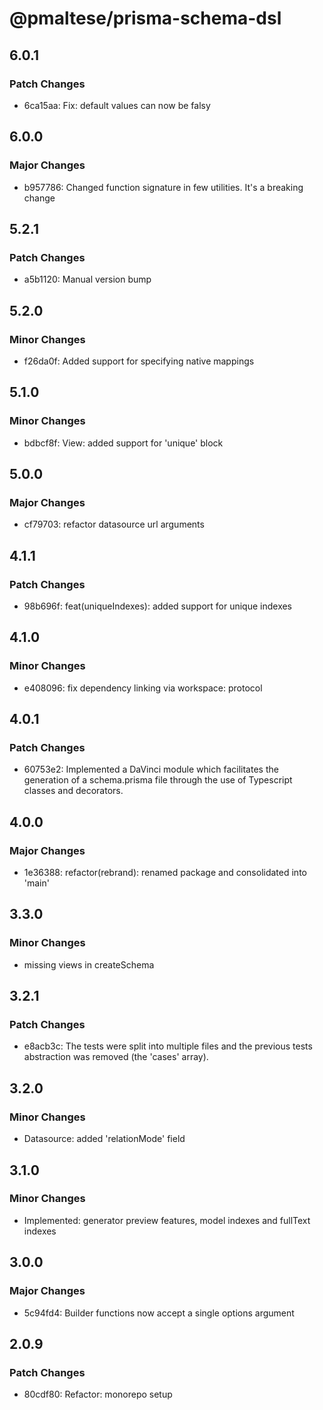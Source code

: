 # @pmaltese/prisma-schema-dsl

## 6.0.1

### Patch Changes

- 6ca15aa: Fix: default values can now be falsy

## 6.0.0

### Major Changes

- b957786: Changed function signature in few utilities. It's a breaking change

## 5.2.1

### Patch Changes

- a5b1120: Manual version bump

## 5.2.0

### Minor Changes

- f26da0f: Added support for specifying native mappings

## 5.1.0

### Minor Changes

- bdbcf8f: View: added support for 'unique' block

## 5.0.0

### Major Changes

- cf79703: refactor datasource url arguments

## 4.1.1

### Patch Changes

- 98b696f: feat(uniqueIndexes): added support for unique indexes

## 4.1.0

### Minor Changes

- e408096: fix dependency linking via workspace: protocol

## 4.0.1

### Patch Changes

- 60753e2: Implemented a DaVinci module which facilitates the generation of a schema.prisma file through the use of Typescript classes and decorators.

## 4.0.0

### Major Changes

- 1e36388: refactor(rebrand): renamed package and consolidated into 'main'

## 3.3.0

### Minor Changes

- missing views in createSchema

## 3.2.1

### Patch Changes

- e8acb3c: The tests were split into multiple files and the previous tests abstraction was removed (the 'cases' array).

## 3.2.0

### Minor Changes

- Datasource: added 'relationMode' field

## 3.1.0

### Minor Changes

- Implemented: generator preview features, model indexes and fullText indexes

## 3.0.0

### Major Changes

- 5c94fd4: Builder functions now accept a single options argument

## 2.0.9

### Patch Changes

- 80cdf80: Refactor: monorepo setup
